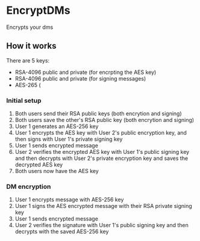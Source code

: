 # EncryptDMs

Encrypts your dms

## How it works
There are 5 keys:
- RSA-4096 public and private (for encrpting the AES key)
- RSA-4096 public and private (for signing messages)
- AES-265 (

### Initial setup
1. Both users send their RSA public keys (both encrytion and signing)
2. Both users save the other's RSA public key (both encrytion and signing)
3. User 1 generates an AES-256 key
4. User 1 encrypts the AES key with User 2's public encryption key, and then signs with User 1's private signing key
5. User 1 sends encrypted message
6. User 2 verifies the encrypted AES key with User 1's public signing key and then decrypts with User 2's private encryption key and saves the decrypted AES key
7. Both users now have the AES key

### DM encryption
1. User 1 encrypts message with AES-256 key
2. User 1 signs the AES encrypted message with their RSA private signing key
3. User 1 sends encrypted message
4. User 2 verifies the signature with User 1's public signing key and then decrypts with the saved AES-256 key
